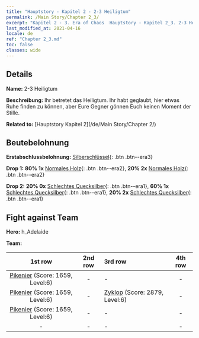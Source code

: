 ```yaml
---
title: "Hauptstory - Kapitel 2 - 2-3 Heiligtum"
permalink: /Main Story/Chapter 2_3/
excerpt: "Kapitel 2 - 3. Era of Chaos  Hauptstory - Kapitel 2_3. 2-3 Heiligtum"
last_modified_at: 2021-04-16
locale: de
ref: "Chapter 2_3.md"
toc: false
classes: wide
---
```


## Details

 **Name:** 2-3 Heiligtum

 **Beschreibung:** Ihr betretet das Heiligtum. Ihr habt geglaubt, hier etwas Ruhe finden zu können, aber Eure Gegner gönnen Euch keinen Moment der Stille.

 **Related to:** [Hauptstory Kapitel 2](/de/Main Story/Chapter 2/)

## Beutebelohnung

 **Erstabschlussbelohnung:** [Silberschlüssel](/de/Items/con_693/){: .btn .btn--era3}

 **Drop 1:** **80% 1x** [Normales Holz](/de/Items/mat_7/){: .btn .btn--era2}, **20% 2x** [Normales Holz](/de/Items/mat_7/){: .btn .btn--era2}

 **Drop 2:** **20% 0x** [Schlechtes Quecksilber](/de/Items/mat_2/){: .btn .btn--era1}, **60% 1x** [Schlechtes Quecksilber](/de/Items/mat_2/){: .btn .btn--era1}, **20% 2x** [Schlechtes Quecksilber](/de/Items/mat_2/){: .btn .btn--era1}


## Fight against Team
 **Hero:** h_Adelaide

 **Team:**


  | 1st row | 2nd row | 3rd row | 4th row |
  |:----:|:----:|:----|:----:|
  | [Pikenier](/de/units/Pikeman/) (Score: 1659, Level:6)  | - | - | - |
  | [Pikenier](/de/units/Pikeman/) (Score: 1659, Level:6)  | - | [Zyklop](/de/units/Cyclops/) (Score: 2879, Level:6)  | - |
  | [Pikenier](/de/units/Pikeman/) (Score: 1659, Level:6)  | - | - | - |
  | - | - | - | - |


